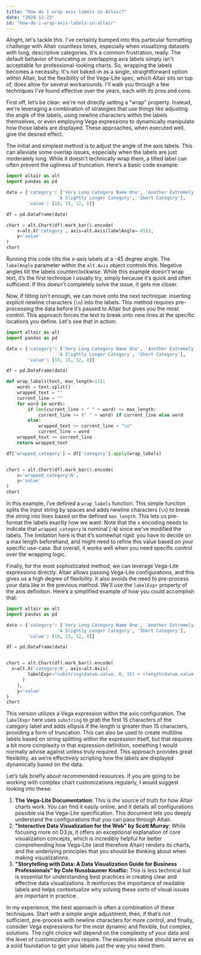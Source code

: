 ```yaml
---
title: "How do I wrap axis labels in Altair?"
date: "2024-12-23"
id: "how-do-i-wrap-axis-labels-in-altair"
---
```


Alright, let's tackle this. I've certainly bumped into this particular formatting challenge with Altair countless times, especially when visualizing datasets with long, descriptive categories. It's a common frustration, really. The default behavior of truncating or overlapping axis labels simply isn't acceptable for professional-looking charts. So, wrapping the labels becomes a necessity. It's not baked-in as a single, straightforward option within Altair, but the flexibility of the Vega-Lite spec, which Altair sits on top of, does allow for several workarounds. I'll walk you through a few techniques I've found effective over the years, each with its pros and cons.

First off, let’s be clear: we're not directly setting a "wrap" property. Instead, we're leveraging a combination of strategies that use things like adjusting the angle of the labels, using newline characters within the labels themselves, or even employing Vega expressions to dynamically manipulate how those labels are displayed. These approaches, when executed well, give the desired effect.

The initial and simplest method is to adjust the angle of the axis labels. This can alleviate some overlap issues, especially when the labels are just moderately long. While it doesn't technically wrap them, a tilted label can often prevent the ugliness of truncation. Here’s a basic code example:

```python
import altair as alt
import pandas as pd

data = {'category': ['Very Long Category Name One', 'Another Extremely Lengthy Category Name',
                   'A Slightly Longer Category', 'Short Category'],
        'value': [10, 15, 12, 8]}

df = pd.DataFrame(data)

chart = alt.Chart(df).mark_bar().encode(
    x=alt.X('category', axis=alt.Axis(labelAngle=-45)),
    y='value'
)
chart
```

Running this code tilts the x-axis labels at a -45 degree angle. The `labelAngle` parameter within the `alt.Axis` object controls this. Negative angles tilt the labels counterclockwise. While this example doesn't wrap text, it’s the first technique I usually try, simply because it’s quick and often sufficient. If this doesn't completely solve the issue, it gets me closer.

Now, if tilting isn’t enough, we can move onto the next technique: inserting explicit newline characters (`\n`) into the labels. This method requires pre-processing the data before it’s passed to Altair but gives you the most control. This approach forces the text to break onto new lines at the specific locations you define. Let's see that in action:

```python
import altair as alt
import pandas as pd

data = {'category': ['Very Long Category Name One', 'Another Extremely Lengthy Category Name',
                   'A Slightly Longer Category', 'Short Category'],
        'value': [10, 15, 12, 8]}

df = pd.DataFrame(data)

def wrap_labels(text, max_length=15):
    words = text.split()
    wrapped_text = ""
    current_line = ""
    for word in words:
        if len(current_line + " " + word) <= max_length:
            current_line += (" " + word) if current_line else word
        else:
            wrapped_text += current_line + "\n"
            current_line = word
    wrapped_text += current_line
    return wrapped_text

df['wrapped_category'] = df['category'].apply(wrap_labels)


chart = alt.Chart(df).mark_bar().encode(
    x='wrapped_category:N',
    y='value'
)
chart

```

In this example, I’ve defined a `wrap_labels` function. This simple function splits the input string by spaces and adds newline characters (`\n`) to break the string into lines based on the defined `max_length`. This lets us pre-format the labels exactly how we want. Note that the `x` encoding needs to indicate that `wrapped_category` is nominal (`:N`) since we've modified the labels. The limitation here is that it’s somewhat rigid: you have to decide on a max length beforehand, and might need to refine this value based on your specific use-case. But overall, it works well when you need specific control over the wrapping logic.

Finally, for the most sophisticated method, we can leverage Vega-Lite expressions directly. Altair allows passing Vega-Lite configurations, and this gives us a high degree of flexibility. It also avoids the need to pre-process your data like in the previous method. We'll use the `labelExpr` property of the axis definition. Here’s a simplified example of how you could accomplish that:

```python
import altair as alt
import pandas as pd

data = {'category': ['Very Long Category Name One', 'Another Extremely Lengthy Category Name',
                   'A Slightly Longer Category', 'Short Category'],
        'value': [10, 15, 12, 8]}

df = pd.DataFrame(data)


chart = alt.Chart(df).mark_bar().encode(
  x=alt.X('category:N', axis=alt.Axis(
        labelExpr="substring(datum.value, 0, 15) + (length(datum.value) > 15 ? '...' : '')",
      )
    ),
    y='value'
)
chart
```

This version utilizes a Vega expression within the axis configuration. The `labelExpr` here uses `substring` to grab the first 15 characters of the category label and adds ellipsis if the length is greater than 15 characters, providing a form of truncation. This can also be used to create multiline labels based on string splitting within the expression itself, but that requires a bit more complexity in that expression definition, something I would normally advise against unless truly required. This approach provides great flexibility, as we’re effectively scripting how the labels are displayed dynamically based on the data.

Let’s talk briefly about recommended resources. If you are going to be working with complex chart customizations regularly, I would suggest looking into these:

1.  **The Vega-Lite Documentation:** This is *the* source of truth for how Altair charts work. You can find it easily online, and it details all configurations possible via the Vega-Lite specification. This document lets you deeply understand the configurations that you can pass through Altair.
2.  **"Interactive Data Visualization for the Web" by Scott Murray**: While focusing more on D3.js, it offers an exceptional explanation of core visualization concepts, which is incredibly helpful for better comprehending how Vega-Lite (and therefore Altair) renders its charts, and the underlying principles that you should be thinking about when making visualizations.
3.  **"Storytelling with Data: A Data Visualization Guide for Business Professionals" by Cole Nussbaumer Knaflic:** This is less technical but is essential for understanding best practices in creating clear and effective data visualizations. It reinforces the importance of readable labels and helps contextualize why solving these sorts of visual issues are important in practice.

In my experience, the best approach is often a combination of these techniques. Start with a simple angle adjustment, then, if that’s not sufficient, pre-process with newline characters for more control, and finally, consider Vega expressions for the most dynamic and flexible, but complex, solutions. The right choice will depend on the complexity of your data and the level of customization you require. The examples above should serve as a solid foundation to get your labels just the way you need them.
